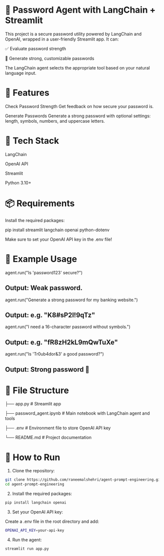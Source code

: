 # 🔐 Password Agent with LangChain + Streamlit

This project is a secure password utility powered by LangChain and OpenAI, wrapped in a user-friendly Streamlit app. It can:

✅ Evaluate password strength

🔐 Generate strong, customizable passwords

The LangChain agent selects the appropriate tool based on your natural language input.


# 🚀 Features

Check Password Strength
Get feedback on how secure your password is.

Generate Passwords
Generate a strong password with optional settings: length, symbols, numbers, and uppercase letters.

# 🧰 Tech Stack
LangChain

OpenAI API

Streamlit

Python 3.10+


# 📦 Requirements
Install the required packages:

pip install streamlit langchain openai python-dotenv

Make sure to set your OpenAI API key in the .env file!


# 🧪 Example Usage
agent.run("Is 'password123' secure?")
## Output: Weak password.

agent.run("Generate a strong password for my banking website.")
## Output: e.g. "K8#sP2l!9qTz"

agent.run("I need a 16-character password without symbols.")
## Output: e.g. "fR8zH2kL9mQwTuXe"

agent.run("Is 'Tr0ub4dor&3' a good password?")
## Output: Strong password 💪


# 📁 File Structure
├── app.py               # Streamlit app

├── password_agent.ipynb  # Main notebook with LangChain agent and tools

├── .env                  # Environment file to store OpenAI API key

└── README.md             # Project documentation


# 📝 How to Run
1. Clone the repository:
```bash
git clone https://github.com/raneemalshehri/agent-prompt-engineering.git
cd agent-prompt-engineering
```
2. Install the required packages:
```bash
pip install langchain openai
```
3. Set your OpenAI API key:

Create a .env file in the root directory and add:
```bash
OPENAI_API_KEY=your-api-key
```
4. Run the agent:
```bash
streamlit run app.py



